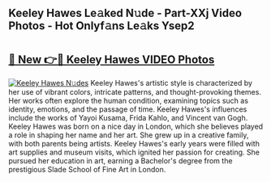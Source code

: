 ## Keeley Hawes Le𝚊ked N𝚞de - Part-XXj Video Photos - Hot Onlyf𝚊ns Le𝚊ks Ysep2

# <h2><a href="http://ab54032.deff.icu/?id=Keeley+Hawes">🔗 New 👉🔴 Keeley Hawes VIDEO Photos</a></h2>

[![Keeley Hawes N𝚞des](https://i.imgur.com/rIISA9y.gif)](http://ab54032.deff.icu/?id=Keeley+Hawes)
Keeley Hawes's artistic style is characterized by her use of vibrant colors, intricate patterns, and thought-provoking themes. Her works often explore the human condition, examining topics such as identity, emotions, and the passage of time. Keeley Hawes's influences include the works of Yayoi Kusama, Frida Kahlo, and Vincent van Gogh. Keeley Hawes was born on a nice day in London, which she believes played a role in shaping her name and her art. She grew up in a creative family, with both parents being artists. Keeley Hawes's early years were filled with art supplies and museum visits, which ignited her passion for creating. She pursued her education in art, earning a Bachelor's degree from the prestigious Slade School of Fine Art in London.
